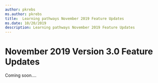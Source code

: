 ```yaml
---
author: pkrebs
ms.author: pkrebs
title:  Learning pathways November 2019 Feature Updates
ms.date: 10/20/2019
description: Learning pathways November 2019 Feature Updates
---
```


# November 2019 Version 3.0 Feature Updates
Coming soon....


